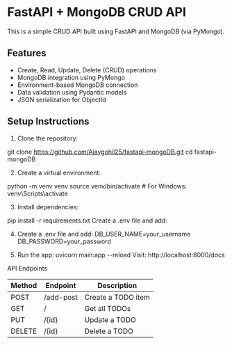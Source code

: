 # FastAPI + MongoDB CRUD API

This is a simple CRUD API built using FastAPI and MongoDB (via PyMongo).

## Features

- Create, Read, Update, Delete (CRUD) operations
- MongoDB integration using PyMongo
- Environment-based MongoDB connection
- Data validation using Pydantic models
- JSON serialization for ObjectId

## Setup Instructions

1. Clone the repository:

git clone https://github.com/Ajaygohil25/fastapi-mongoDB.git
cd fastapi-mongoDB

2. Create a virtual environment:

python -m venv venv
source venv/bin/activate  # For Windows: venv\Scripts\activate

3. Install dependencies:

pip install -r requirements.txt
Create a .env file and add:

4. Create a .env file and add:
DB_USER_NAME=your_username
DB_PASSWORD=your_password

5. Run the app:
uvicorn main:app --reload
Visit: http://localhost:8000/docs

API Endpoints

| Method | Endpoint  | Description        |
| ------ | --------- | ------------------ |
| POST   | /add-post | Create a TODO item |
| GET    | /         | Get all TODOs      |
| PUT    | /{id}     | Update a TODO      |
| DELETE | /{id}     | Delete a TODO      |

